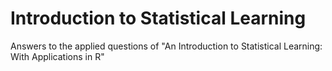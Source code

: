# Introduction to Statistical Learning
 Answers to the applied questions of "An Introduction to Statistical Learning: With Applications in R"
